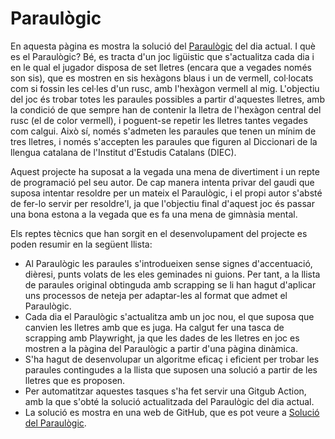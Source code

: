 # Paraulògic

En aquesta pàgina es mostra la solució del <a href="https://www.vilaweb.cat/paraulogic/">Paraulògic</a> del dia actual. I què es el Paraulògic? Bé, es tracta d'un joc ligüistic que s'actualitza cada dia i en le qual el jugador disposa de set lletres (encara que a vegades només son sis), que es mostren en sis hexàgons blaus i un de vermell, col·locats com si fossin les cel·les d'un rusc, amb l'hexàgon vermell al mig. L'objectiu del joc és trobar totes les paraules possibles a partir d'aquestes lletres, amb la condició de que sempre han de contenir la lletra de l'hexàgon central del rusc (el de color vermell), i poguent-se repetir les lletres tantes vegades com calgui. Això sí, només s'admeten les paraules  que tenen un mínim de tres lletres, i només s'accepten les paraules que figuren al Diccionari de la llengua catalana de l'Institut d'Estudis Catalans (DIEC).

Aquest projecte ha suposat a la vegada una mena de divertiment i un repte de programació pel seu autor. De cap manera intenta privar del gaudi que suposa intentar resoldre per un mateix el Paraulògic, i el propi autor s'absté de fer-lo servir per resoldre'l, ja que l'objectiu final d'aquest joc és passar una bona estona a la vegada que es fa una mena de gimnàsia mental. 

Els reptes tècnics que han sorgit en el desenvolupament del projecte es poden resumir en la següent llista:

- Al Paraulògic les paraules s'introdueixen sense signes d'accentuació, dièresi, punts volats de les eles geminades ni guions. Per tant, a la llista de paraules original obtinguda amb scrapping se li han hagut d'aplicar uns processos de neteja per adaptar-les al format que admet el Paraulògic.
- Cada dia el Paraulògic s'actualitza amb un joc nou, el que suposa que canvien les lletres amb que es juga. Ha calgut fer una tasca de scrapping amb Playwright, ja que les dades de les lletres en joc es mostren a la pàgina del Paraulògic a partir d'una pàgina dinàmica.
- S'ha hagut de desenvolupar un algoritme eficaç i eficient per trobar les paraules contingudes a la llista que suposen una solució a partir de les lletres que es proposen.
- Per automatitzar aquestes tasques s'ha fet servir una Gitgub Action, amb la que s'obté la solució actualitzada del Paraulògic del dia actual.
- La solució es mostra en una web de GitHub, que es pot veure a [Solució del Paraulògic](https://lluiscarreras.github.io/Projects-Paraulogic/parau.html).






